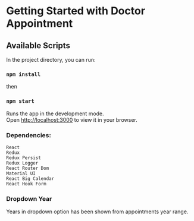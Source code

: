 # Getting Started with Doctor Appointment

## Available Scripts

In the project directory, you can run:

### `npm install`

then

### `npm start`

Runs the app in the development mode.\
Open [http://localhost:3000](http://localhost:3000) to view it in your browser.

### Dependencies:
    React 
    Redux 
    Redux Persist 
    Redux Logger 
    React Router Dom 
    Material UI 
    React Big Calendar 
    React Hook Form

### Dropdown Year

Years in dropdown option has been shown from appointments year range.
